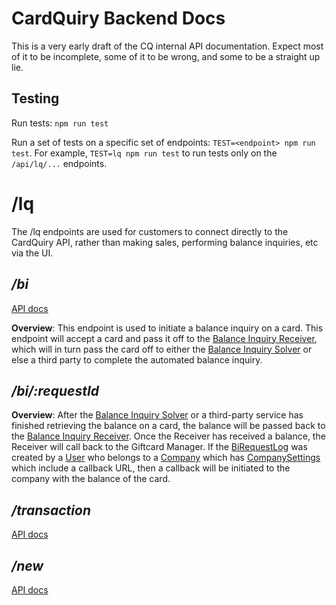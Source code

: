 # CardQuiry Backend Docs

This is a very early draft of the CQ internal API documentation. Expect most of it to be incomplete, some of it to be wrong, and some to be a straight up lie.

## Testing

Run tests: `npm run test`

Run a set of tests on a specific set of endpoints: `TEST=<endpoint> npm run test`. For example, `TEST=lq npm run test` to run tests only on the `/api/lq/...` endpoints. 


# /lq
The /lq endpoints are used for customers to connect directly to the CardQuiry API, rather than making sales, performing balance inquiries, etc via the UI.

## */bi*

[API docs](http://docs.gcmgrapi.apiary.io/#reference/0/balance-inquiry/check-balance-on-a-card)

**Overview**: This endpoint is used to initiate a balance inquiry on a card. This endpoint will accept a card and pass it off to the [Balance Inquiry Receiver](https://github.com/loganetherton/bireceiver), which will in turn pass the card off to either the [Balance Inquiry Solver](https://github.com/loganetherton/balance-inquiry) or else a third party to complete the automated balance inquiry.

## */bi/:requestId*

**Overview**: After the [Balance Inquiry Solver](https://github.com/loganetherton/balance-inquiry) or a third-party service has finished retrieving the balance on a card, the balance will be passed back to the [Balance Inquiry Receiver](https://github.com/loganetherton/bireceiver). Once the Receiver has received a balance, the Receiver will call back to the Giftcard Manager. If the [BiRequestLog](https://github.com/loganetherton/gcmgr/blob/development/server/api/biRequestLog/biRequestLog.model.js) was created by a [User](https://github.com/loganetherton/gcmgr/blob/development/server/api/user/user.model.js) who belongs to a [Company](https://github.com/loganetherton/gcmgr/blob/development/server/api/company/company.model.js) which has [CompanySettings](https://github.com/loganetherton/gcmgr/blob/development/server/api/company/companySettings.model.js) which include a callback URL, then a callback will be initiated to the company with the balance of the card.

## */transaction*

[API docs](http://docs.gcmgrapi.apiary.io/#reference/0/transactions/create-a-new-transaction)

## */new*

[API docs](http://docs.gcmgrapi.apiary.io/#reference/0/cards/sell-a-card)

